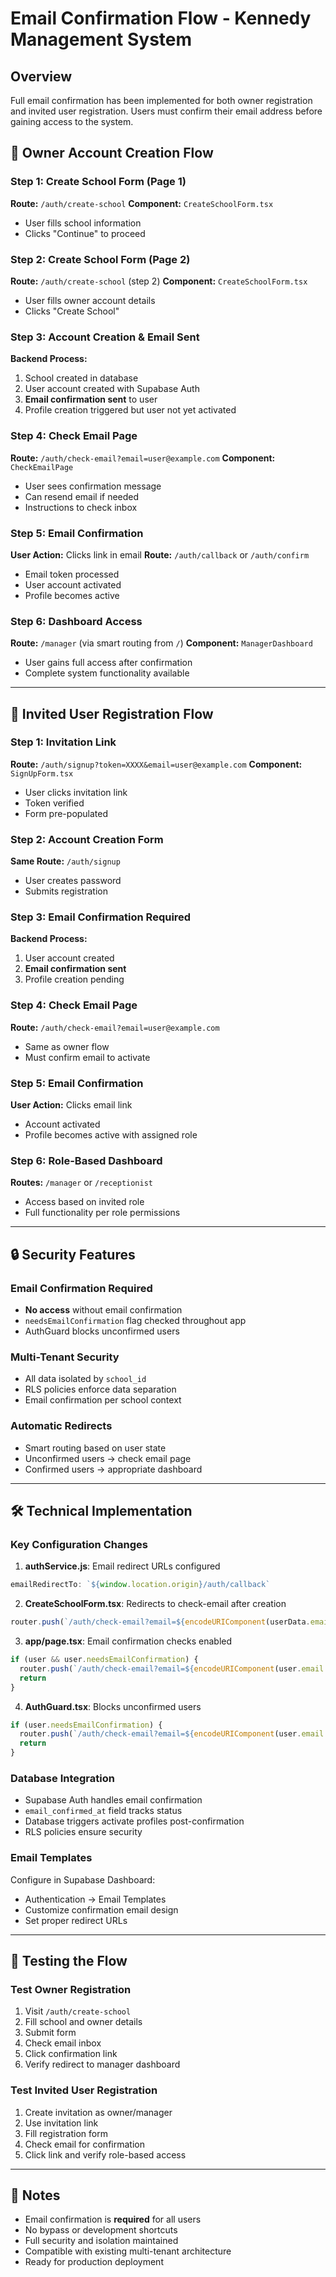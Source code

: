 # Email Confirmation Flow - Kennedy Management System

## Overview
Full email confirmation has been implemented for both owner registration and invited user registration. Users must confirm their email address before gaining access to the system.

## 🏫 Owner Account Creation Flow

### Step 1: Create School Form (Page 1)
**Route:** `/auth/create-school`
**Component:** `CreateSchoolForm.tsx`

- User fills school information
- Clicks "Continue" to proceed

### Step 2: Create School Form (Page 2)  
**Route:** `/auth/create-school` (step 2)
**Component:** `CreateSchoolForm.tsx`

- User fills owner account details
- Clicks "Create School"

### Step 3: Account Creation & Email Sent
**Backend Process:**
1. School created in database
2. User account created with Supabase Auth
3. **Email confirmation sent** to user
4. Profile creation triggered but user not yet activated

### Step 4: Check Email Page
**Route:** `/auth/check-email?email=user@example.com`
**Component:** `CheckEmailPage`

- User sees confirmation message
- Can resend email if needed
- Instructions to check inbox

### Step 5: Email Confirmation
**User Action:** Clicks link in email
**Route:** `/auth/callback` or `/auth/confirm`

- Email token processed
- User account activated
- Profile becomes active

### Step 6: Dashboard Access
**Route:** `/manager` (via smart routing from `/`)
**Component:** `ManagerDashboard`

- User gains full access after confirmation
- Complete system functionality available

---

## 👥 Invited User Registration Flow

### Step 1: Invitation Link
**Route:** `/auth/signup?token=XXXX&email=user@example.com`
**Component:** `SignUpForm.tsx`

- User clicks invitation link
- Token verified
- Form pre-populated

### Step 2: Account Creation Form
**Same Route:** `/auth/signup`

- User creates password
- Submits registration

### Step 3: Email Confirmation Required
**Backend Process:**
1. User account created
2. **Email confirmation sent**
3. Profile creation pending

### Step 4: Check Email Page
**Route:** `/auth/check-email?email=user@example.com`

- Same as owner flow
- Must confirm email to activate

### Step 5: Email Confirmation
**User Action:** Clicks email link

- Account activated
- Profile becomes active with assigned role

### Step 6: Role-Based Dashboard
**Routes:** `/manager` or `/receptionist`

- Access based on invited role
- Full functionality per role permissions

---

## 🔒 Security Features

### Email Confirmation Required
- **No access** without email confirmation
- `needsEmailConfirmation` flag checked throughout app
- AuthGuard blocks unconfirmed users

### Multi-Tenant Security
- All data isolated by `school_id`
- RLS policies enforce data separation
- Email confirmation per school context

### Automatic Redirects
- Smart routing based on user state
- Unconfirmed users → check email page
- Confirmed users → appropriate dashboard

---

## 🛠️ Technical Implementation

### Key Configuration Changes

1. **authService.js**: Email redirect URLs configured
```javascript
emailRedirectTo: `${window.location.origin}/auth/callback`
```

2. **CreateSchoolForm.tsx**: Redirects to check-email after creation
```javascript
router.push(`/auth/check-email?email=${encodeURIComponent(userData.email)}`)
```

3. **app/page.tsx**: Email confirmation checks enabled
```javascript
if (user && user.needsEmailConfirmation) {
  router.push(`/auth/check-email?email=${encodeURIComponent(user.email || '')}`)
  return
}
```

4. **AuthGuard.tsx**: Blocks unconfirmed users
```javascript
if (user.needsEmailConfirmation) {
  router.push(`/auth/check-email?email=${encodeURIComponent(user.email || '')}`)
  return
}
```

### Database Integration
- Supabase Auth handles email confirmation
- `email_confirmed_at` field tracks status
- Database triggers activate profiles post-confirmation
- RLS policies ensure security

### Email Templates
Configure in Supabase Dashboard:
- Authentication → Email Templates
- Customize confirmation email design
- Set proper redirect URLs

---

## 🧪 Testing the Flow

### Test Owner Registration
1. Visit `/auth/create-school`
2. Fill school and owner details
3. Submit form
4. Check email inbox
5. Click confirmation link
6. Verify redirect to manager dashboard

### Test Invited User Registration
1. Create invitation as owner/manager
2. Use invitation link
3. Fill registration form
4. Check email for confirmation
5. Click link and verify role-based access

---

## 📝 Notes

- Email confirmation is **required** for all users
- No bypass or development shortcuts
- Full security and isolation maintained
- Compatible with existing multi-tenant architecture
- Ready for production deployment
